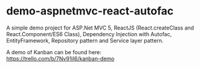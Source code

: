 # demo-aspnetmvc-react-autofac
A simple demo project for ASP.Net MVC 5, ReactJS (React.createClass and React.Component/ES6 Class), Dependency Injection with Autofac, EntityFramework, Repository pattern and Service layer pattern.

A demo of Kanban can be found here: https://trello.com/b/7Nv91iI6/kanban-demo

